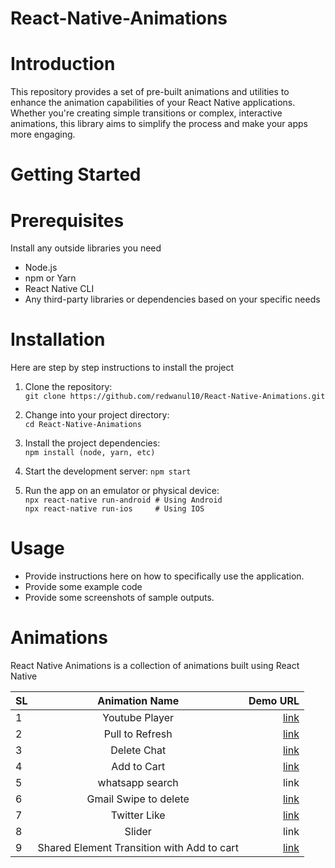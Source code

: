 # React-Native-Animations

# Introduction
This repository provides a set of pre-built animations and utilities to enhance the animation capabilities of your React Native applications. Whether you're creating simple transitions or complex, interactive animations, this library aims to simplify the process and make your apps more engaging.

# Getting Started
# Prerequisites
Install any outside libraries you need
- Node.js
- npm or Yarn
- React Native CLI
- Any third-party libraries or dependencies based on your specific needs

# Installation
Here are step by step instructions to install the project

1. Clone the repository:  
```git clone https://github.com/redwanul10/React-Native-Animations.git```

2. Change into your project directory:  
```cd React-Native-Animations```

3. Install the project dependencies:  
```npm install (node, yarn, etc)```

4. Start the development server:
```npm start```

5. Run the app on an emulator or physical device:  
```npx react-native run-android # Using Android```  
```npx react-native run-ios     # Using IOS```  

# Usage
- Provide instructions here on how to specifically use the application.
- Provide some example code
- Provide some screenshots of sample outputs.

# Animations
React Native Animations is a collection of animations built using React Native

| SL      | Animation Name | Demo URL   |
| :---        |    :----:   |          ---: |
| 1   | Youtube Player        | [link](https://www.youtube.com/shorts/j4ecNSpfLZs)      |
| 2  | Pull to Refresh        | [link](https://www.youtube.com/shorts/i_V9RQdYEWU)      |
| 3  | Delete Chat        | [link](https://www.youtube.com/shorts/y2IlplGbu-Y)      |
| 4     | Add to Cart       | [link](https://www.youtube.com/shorts/Zj8YP7nUtuU)   |
| 5   | whatsapp search        | link      |
| 6   | Gmail Swipe to delete        | [link](https://www.youtube.com/shorts/rT3Tf1021vM)      |
| 7   | Twitter Like        | [link](https://www.youtube.com/shorts/gjePIVVdKYU)      |
| 8   | Slider        | link      |
| 9   | Shared Element Transition with Add to cart| [link](https://www.youtube.com/shorts/JK-tBDjePaM)      |



